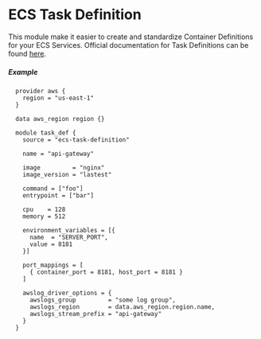 # ECS Task Definition

This module make it easier to create and standardize Container Definitions for your ECS Services.
Official documentation for Task Definitions can be found [here](https://docs.aws.amazon.com/AmazonECS/latest/developerguide/task_definition_parameters.html#standard_container_definition_params).

##### Example

      provider aws {
        region = "us-east-1"
      }

      data aws_region region {}

      module task_def {
        source = "ecs-task-definition"

        name = "api-gateway"

        image         = "nginx"
        image_version = "lastest"

        command = ["foo"]
        entrypoint = ["bar"]

        cpu    = 128
        memory = 512

        environment_variables = [{
          name  = "SERVER_PORT",
          value = 8181
        }]

        port_mappings = [
          { container_port = 8181, host_port = 8181 }
        ]

        awslog_driver_options = {
          awslogs_group         = "some log group",
          awslogs_region        = data.aws_region.region.name,
          awslogs_stream_prefix = "api-gateway"
        }
      }
